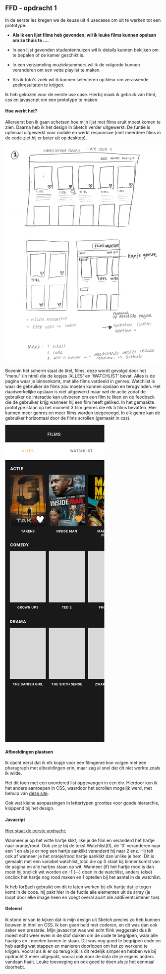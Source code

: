 ## FFD - opdracht 1

In de eerste les kregen we de keuze uit 4 usecases om uit te werken tot een prototype: 

- **Als ik een lijst films heb gevonden, wil ik leuke films kunnen opslaan om ze thuis te ....**

- In een lijst gevonden studentenhuizen wil ik details kunnen bekijken om te bepalen of de kamer geschikt is.

- In een verzameling muzieknummers wil ik de volgorde kunnen veranderen om een vette playlist te maken.

- Als ik foto's zoek wil ik kunnen selecteren op kleur om verassende zoekresultaten te krijgen.

Ik heb gekozen voor de eerste use case. Hierbij maak ik gebruik van html, css en javascript om een prototype te maken.

#### Hoe werkt het?

Allereerst ben ik gaan schetsen hoe mijn lijst met films eruit moest komen te zien. Daarna heb ik het design in Sketch verder uitgewerkt. De funtie is optimaal uitgewerkt voor mobile en werkt responsive (met meerdere films in de code ziet hij er beter uit op desktop).


![alt text](pictures/schetsopdracht1.png "schets design opdracht 1")

Bovenin het scherm staat de titel, films, deze wordt gevolgd door het "menu" (in html) die de kopjes 'ALLES' en 'WATCHLIST' bevat. Alles is de pagina waar je binnenkomt, met alle films verdeeld in genres. Watchlist is waar de gebruiker de films zou moeten kunnen opslaan en terugvinden. Het daadwerkelijke opslaan is niet uitgewerkt maar wel de actie zodat de gebruiker de interactie kan uitvoeren om een film te liken en de feedback die de gebruiker krijg wanneer hij een film heeft geliked. 
In het gemaakte prototype staan op het moment 3 film genres die elk 5 films bevatten. Hier kunnen meer genres en meer films worden toegevoegd. In elk genre kan de gebruiker horizontaal door de films scrollen (gemaakt in css). 

![alt text](pictures/designopdracht1.png "design gemaakt in Sketch opdracht 1")


#### Afbeeldingen plaatsen

Ik dacht eerst dat ik elk kopje voor een filmgenre kon volgen met een pharagraph met albeeldingen erin, maar zag al snel dat dit niet werkte zoals ik wilde.

Het dit toen met een unordered list opgevangen in een div. Hierdoor kon ik het anders aanroepen in CSS, waardoor het scrollen mogelijk werd, met behulp van [deze site](http://www.websitecodetutorials.com/).

Ook wat kleine aanpassingen in lettertypen groottes voor goede hierarchie, kloppend bij het design.

#### Javacript

[Hier staat de eerste opdracht:](https://merelvangroningen.github.io/frontend-for-designers/usecase-1/lijst.html "Usecase-1")

Wanneer je op het witte hartje klikt, like je de film en veranderd het hartje naar oranje/rood. Ook zie je bij de tekst Watchlist(0), de '0' veranderen naar een 1 en als je er nog een hartje aanklikt veranderd hij naar 2 enz. Hij telt ook af wanneer je het oranje/rood hartje aanklikt dan unlike je hem. 
Dit is gemaakt met een variabel watchlist_total die op 0 staat bij binnenkomst van de pagina en alle hartjes staan op wit. Wanneer (if) het hartje rood is dan moet hij onclick wit worden en -1 (--) doen in de watchlist, anders (else) onclick het hartje nog rood maken en 1 optellen bij het aantal in de watchlist. 

Ik heb forEach gebruikt om dit te laten werken bij elk hartje dat je tegen komt in de code. hij pakt hier in de fuctie alle elementen uit de array (je loopt door elke image heen en voegt overal apart die addEventListener toe).

#### Geleerd

Ik stond er van te kijken dat ik mijn design uit Sketch precies zo heb kunnen bouwen in html en CSS. Ik ben geen held met coderen, en dit was dan ook zeker een prestatie. Mijn javascript was wel echt flink weggezakt dus ik moest echt weer even in de stof duiken om de code te begrijpen, waar alle haakjes en ; moeten komen te staan. Dit was nog goed te begrijpen code en heb aardig wat stappen en manieren doorlopen om het zo werkend te krijgen. 
Vooral als ik er op terug kijk is dit redelijk simpel en hebben we bij opdracht 3 meer uitgepakt, vooral ook door de data die je ergens anders vandaan haalt. Leuke toevoeging en ook goed te doen als je het eenmaal doorhebt. 

